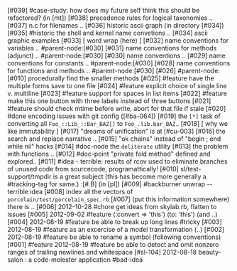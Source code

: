 [#039]       #case-study: how does my future self think this should be
             refactored? (in [mt])
[#038]       precedence rules for logical taxonomies ..
[#037]       n.c for filenames ..
[#036]       historic ascii graph (in directory [#034])
[#035]       #historic the shell and kernel name convetions ..
[#034]       ascii graphic examples
[#033]       [ word wrap (here) ]
[#032]       name conventions for variables .. #parent-node:[#030]
[#031]       name conventions for methods (adjunct) ..  #parent-node:[#030]
[#030]       name conventions ..
[#029]       name conventions for constants .. #parent-node:[#030]
[#028]       name conventions for functions and methods ..  #parent-node:[#030]
[#026]       #parent-node: [#010] procedurally find the smaller methods
[#025]       #feature have the multiple forms save to one file
[#024]       #feature explicit choice of single line v. multiline
[#023]       #feature support for spaces in list items
[#022]       #feature make this one button with three labels instead of three buttons
[#021]       #feature should check mtime before write, abort for that file if stale
[#020]       #done encoding issues with git config ([#ba-064])
[#019]       the `[*]` task of converting all `Foo_::Lib_::Bar_BAZ[]`
               to `Foo_.lib.bar_BAZ`..
[#018]       [ why we like immutability ]
[#017]       "dreams of unification" is at [#cu-003]
[#016]       the search and replace narrative ..
[#015]       "ok chains" instead of "begin ; end while nil" hacks
[#014]       #doc-node the `deliterate` utility
[#013]       the problem with functions ..
[#012]       #doc-point "private fold method" defined and explored..
[#011]       #idea - terrible: results of rcov used to eliminate
               branches of unused code from sourcecode, programattically!
[#010]       sl/test-support/tmpdir is a great subject
             (this has become more generally a #tracking-tag for same.)
             :[#.B] (in [pl])
[#009]       #backburner unwrap -- terrible idea
[#008]       index all the vectors of `porcelain/test/porcelain_spec.rb`
[#007]       (put this information somewhere) there is ..
[#006]       2012-10-28 #chore get ideas from skylab.rb, flatten to issues
[#005]       2012-09-02 #feature (:convert => 'this') (to: 'this') (and ..)
[#004]       2012-08-19 #feature be able to break up long lines #tricky
[#003]       2012-08-19 #feature as an excercise of a model transformation (..)
[#002]       2012-08-19 #feature be able to rename a symbol
               (following conventions)
[#001]       #feature 2012-08-19 #feature be able to detect and omit nonzero ranges of
               trailing newlines and whitespace
[#sl-104] 2012-08-18 beauty-salon : a code-molester application #bad-idea
